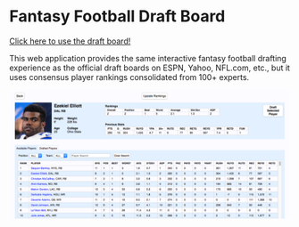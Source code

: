 # Fantasy Football Draft Board

[Click here to use the draft board!](http://54.162.53.255/)
<br>

This web application provides the same interactive fantasy football drafting experience as the official draft boards on ESPN, Yahoo, NFL.com, etc., but it uses consensus player rankings consolidated from 100+ experts.

![App Screenshot](app/static/img/app_pic.png)
